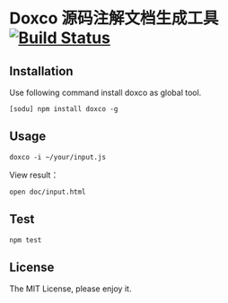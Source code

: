 Doxco 源码注解文档生成工具 [![Build Status](https://secure.travis-ci.org/JacksonTian/doxco.png?branch=master)](http://travis-ci.org/JacksonTian/doxco)
=====

## Installation
Use following command install doxco as global tool.
```
[sodu] npm install doxco -g
```

## Usage

```
doxco -i ~/your/input.js
```

View result：
```
open doc/input.html
```
## Test

```
npm test
```

## License
The MIT License, please enjoy it.
